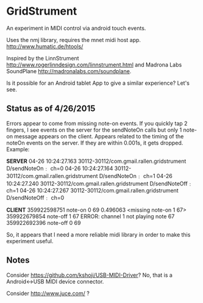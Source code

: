 # GridStrument

An experiment in MIDI control via android touch events.

Uses the nmj library, requires the mnet midi host app. http://www.humatic.de/htools/

Inspired by the LinnStrument http://www.rogerlinndesign.com/linnstrument.html and Madrona Labs SoundPlane http://madronalabs.com/soundplane.

Is it possible for an Android tablet App to give a similar experience?  Let's see.

## Status as of 4/26/2015

Errors appear to come from missing note-on events.  If you quickly tap
2 fingers, I see events on the server for the sendNoteOn calls but
only 1 note-on message appears on the client.  Appears related to the
timing of the noteOn events on the server.  If they are within 0.001s,
it gets dropped. Example:

   **SERVER**
   04-26 10:24:27.163  30112-30112/com.gmail.rallen.gridstrument D/sendNoteOn﹕ ch=0
   04-26 10:24:27.164  30112-30112/com.gmail.rallen.gridstrument D/sendNoteOn﹕ ch=1
   04-26 10:24:27.240  30112-30112/com.gmail.rallen.gridstrument D/sendNoteOff﹕ ch=1
   04-26 10:24:27.267  30112-30112/com.gmail.rallen.gridstrument D/sendNoteOff﹕ ch=0

   **CLIENT**
   359922598751 note-on 0 69 0.496063
     <missing note-on 1 67>
   359922679854 note-off 1 67
   ERROR: channel  1  not playing note  67
   359922692396 note-off 0 69

So, it appears that I need a more reliable midi library in order to
make this experiment useful.

## Notes

Consider https://github.com/kshoji/USB-MIDI-Driver?  No, that is a Android<->USB MIDI device connector.

Consider http://www.juce.com/ ?
